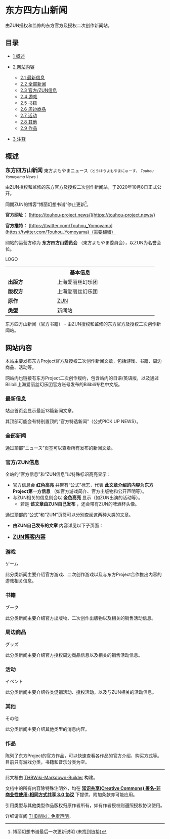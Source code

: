 # 东方四方山新闻

<!-- source html: G:\repos\THBWiki-Markdown-Builder\THBWikiMarkdown\Temp\main\4\41\ns0%3A%E4%B8%9C%E6%96%B9%E5%9B%9B%E6%96%B9%E5%B1%B1%E6%96%B0%E9%97%BB.html -->

由ZUN授权和监修的东方官方及授权二次创作新闻站。


## 目录

- [1 概述](#概述)
- [2 网站内容](#网站内容)

  - [2.1 最新信息](#最新信息)
  - [2.2 全部新闻](#全部新闻)
  - [2.3 官方/ZUN信息](#官方/ZUN信息)
  - [2.4 游戏](#游戏)
  - [2.5 书籍](#书籍)
  - [2.6 周边商品](#周边商品)
  - [2.7 活动](#活动)
  - [2.8 其他](#其他)
  - [2.9 作品](#作品)



- [3 注释](#注释)





## 概述
  
<big> **东方四方山新闻** </big>
東方よもやまニュース<small>（とうほうよもやまにゅーす， *Touhou Yomoyama News* ）</small>  

由ZUN授权和监修的东方官方及授权二次创作新闻站，于2020年10月8日正式公开。  

同期ZUN的博客“博丽幻想书谱”停止更新[^cite_note-1]。
  

 **官方网址：**  [https://touhou-project.news/](https://touhou-project.news/)   

 **官方推特：**  [https://twitter.com/Touhou_Yomoyama](https://twitter.com/Touhou_Yomoyama)（需要翻墙）   

网站的运营方称为 **东方四方山委员会** （東方よもやま委員会），以ZUN为名誉会长。
  

[](./文件-东方四方山新闻LOGO.png.md)  [](./文件-东方四方山新闻LOGO.png.md)LOGO

<table>
<tbody><tr>
<th colspan="2">基本信息</th>
</tr>
<tr>
<td style="width:140px"><b>出版方</b></td><td style="min-width:300px">上海爱丽丝幻乐团</td>
</tr><tr><td><b>版权方</b></td><td>上海爱丽丝幻乐团</td></tr><tr><td><b>原作</b></td><td><a href="./ZUN.md" title="ZUN">ZUN</a></td></tr><tr><td><b>类型</b></td><td>新闻站</td></tr></tbody></table>

东方四方山新闻（官方书籍） - 由ZUN授权和监修的东方官方及授权二次创作新闻站。

## 网站内容
  
本站主要发布东方Project官方及授权二次创作新闻文章，包括游戏、书籍、周边商品、活动等。
  
  
网站内也链接有东方Project二次创作规约，包含站内的日语/英语版，以及通过Bilibili上海爱丽丝幻乐团官方账号发布的Bilibili专栏中文版。
  


### 最新信息
  
站点首页会显示最近13篇新闻文章。
  
  
其顶部可能会有特别置顶的“官方特选新闻”（公式PICK UP NEWS）。
  


### 全部新闻
  
通过顶部“ニュース”页签可以查看所有发布的新闻文章。
  


### 官方/ZUN信息
  
全站的“官方信息”和“ZUN信息”以特殊标识高亮显示：
  

- 官方信息会 **红色高亮** 并带有“公式”标志，代表 **此文章介绍的内容为东方Project第一方信息** （如官方游戏简介、官方出版物和公开声明等）。
- 与ZUN相关的信息则会以 **金色高亮** 显示（如ZUN出演的活动等）。
  - 若是 **该文章由ZUN自己发布** ，还会带有ZUN的啤酒杯头像。


  
通过顶部的“公式”和“ZUN”页签可以分别查阅这两种大类的文章。
  

-  **由ZUN自己发布的文章** 内容详见以下子页面：  

- <big> **[ZUN博客内容](./东方四方山新闻-ZUN博客.md)** </big>


### 游戏
  
ゲーム
  
  
此分类新闻主要介绍官方游戏、二次创作游戏以及与东方Project合作推出内容的游戏相关信息。
  


### 书籍
  
ブーク
  
  
此分类新闻主要介绍官方出版物、二次创作出版物以及相关的销售活动信息。
  


### 周边商品
  
グッズ
  
  
此分类新闻主要介绍官方授权周边商品信息以及相关的销售活动信息。
  


### 活动
  
イベント
  
  
此分类新闻主要介绍各类促销活动、授权活动，以及与ZUN相关的活动信息。
  


### 其他
  
その他
  
  
此分类新闻主要介绍其他类型的消息内容。
  


### 作品
  
陈列了东方Project的官方作品，可以快速查看各作品的官方介绍、购买方式等。目前只有游戏分类，书籍和音乐分类为空。
  


[^cite_note-1]: 博丽幻想书谱最后一次更新说明 (未找到链接)





---

此文档由 [THBWiki-Markdown-Builder](https://github.com/Delsin-Yu/THBWiki-Markdown-Builder) 构建。

文档中的所有内容除特殊注明外，均在 [**知识共享(Creative Commons) 署名-非商业性使用-相同方式共享 3.0 协议**](https://creativecommons.org/licenses/by-sa/3.0/deed.zh-hans) 下提供，附加条款亦可能应用。

引用类型与其他类型作品版权归原作者所有，如有作者授权则遵照授权协议使用。

详细请查阅 [THBWiki：免责声明](https://thbwiki.cc/THBWiki:%E5%85%8D%E8%B4%A3%E5%A3%B0%E6%98%8E)。

